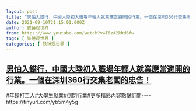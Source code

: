 ```yaml
---
layout: post
title: "男怕入錯行，中國大陸初入職場年輕人就業應當避開的行業。一個在深圳360行交集老闆的忠告！"
date: 2021-09-10T21:15:01.000Z
author: 铁锤观世界
from: https://www.youtube.com/watch?v=T6zA2khd6fw
tags: [ 铁锤观世界 ]
categories: [ 铁锤观世界 ]
---
```

<!--1631308501000-->
[男怕入錯行，中國大陸初入職場年輕人就業應當避開的行業。一個在深圳360行交集老闆的忠告！](https://www.youtube.com/watch?v=T6zA2khd6fw)
------

<div>
#年輕打工人#大學生就業#倒閉行業#更多精彩內容點擊訂閱----https://tinyurl.com/yb5m4y5g
</div>
